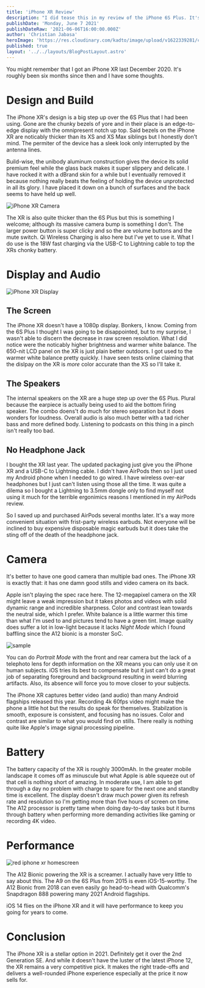 ```yaml
---
title: 'iPhone XR Review'
description: "I did tease this in my review of the iPhone 6S Plus. It's roughly been six months since then and I have some thoughts."
publishDate: 'Monday, June 7 2021'
publishDateRaw: '2021-06-06T16:00:00.000Z'
author: 'Christian Jabasa'
heroImage: 'https://res.cloudinary.com/kadto/image/upload/v1622339281/cljabasa/blog/iphone-xr-review/quinton-coetzee-bZROblPGA60-unsplash.jpg'
published: true
layout: '../../layouts/BlogPostLayout.astro'
---
```


You might remember that I got an iPhone XR last December 2020. It's roughly been six months since then and I have some thoughts.

# Design and Build

The iPhone XR's design is a big step up over the 6S Plus that I had been using. Gone are the chunky bezels of yore and in their place is an edge-to-edge display with the omnipresent notch up top. Said bezels on the iPhone XR are noticably thicker than its XS and XS Max siblings but I honestly don't mind. The permiter of the device has a sleek look only interrupted by the antenna lines.

Build-wise, the unibody aluminum construction gives the device its solid premium feel while the glass back makes it super slippery and delicate. I have rocked it with a dBrand skin for a while but I eventually removed it because nothing really beats the feeling of holding the device unprotected in all its glory. I have placed it down on a bunch of surfaces and the back seems to have held up well.

![iPhone XR Camera](https://res.cloudinary.com/kadto/image/upload/v1622339280/cljabasa/blog/iphone-xr-review/akshar-dave-j3xhOo896g0-unsplash.jpg 'iPhone XR Camera')

The XR is also quite thicker than the 6S Plus but this is something I welcome; although its massive camera bump is something I don't. The larger power button is super clicky and so the are volume buttons and the mute switch. Qi Wireless Charging is also here but I've yet to use it. What I do use is the 18W fast charging via the USB-C to Lightning cable to top the XRs chonky battery.

# Display and Audio

![iPhone XR Display](https://res.cloudinary.com/kadto/image/upload/v1622339470/cljabasa/blog/iphone-xr-review/nubelson-fernandes-iqxAMCdfKz0-unsplash.jpg 'iPhone XR Display')

## The Screen

The iPhone XR doesn't have a 1080p display. Bonkers, I know. Coming from the 6S Plus I thought I was going to be disappointed, but to my surprise, I wasn't able to discern the decrease in raw screen resolution. What I did notice were the noticably higher brightness and warmer white balance. The 650-nit LCD panel on the XR is just plain better outdoors. I got used to the warmer white balance pretty quickly. I have seen tests online claiming that the dislpay on the XR is _more_ color accurate than the XS so I'll take it.

## The Speakers

The internal speakers on the XR are a huge step up over the 6S Plus. Plural because the earpiece is actually being used to aid the bottom firing speaker. The combo doens't do much for stereo separation but it does wonders for loudness. Overall audio is also much better with a tad richer bass and more defined body. Listening to podcasts on this thing in a pinch isn't really too bad.

## No Headphone Jack

I bought the XR last year. The updated packaging just give you the iPhone XR and a USB-C to Lightning cable. I didn't have AirPods then so I just used my Android phone when I needed to go wired. I have wireless over-ear headphones but I just can't listen using those all the time. It was quite a dilema so I bought a Lightning to 3.5mm dongle only to find myself not using it much for the terrible ergonimics reasons I mentioned in my AirPods review.

So I saved up and purchased AirPods several months later. It's a way more convenient situation with frist-party wireless earbuds. Not everyone will be inclined to buy expensive disposable magic earbuds but it does take the sting off of the death of the headphone jack.

# Camera

It's better to have one good camera than multiple bad ones. The iPhone XR is exactly that: it has one damn good stills and video camera on its back. 

Apple isn't playing the spec race here. The 12-megapixel camera on the XR might leave a weak impression but it takes photos and videos with solid dynamic range and incredible sharpness. Color and contrast lean towards the neutral side, which I prefer. White balance is a little warmer this time than what I'm used to and pictures tend to have a green tint. Image quality does suffer a lot in low-light because it lacks _Night Mode_ which I found baffling since the A12 bionic is a monster SoC.

![sample](https://res.cloudinary.com/kadto/image/upload/v1623332290/cljabasa/blog/iphone-xr-review/IMG_0683.jpg 'smaple')

You can do _Portrait Mode_ with the front and rear camera but the lack of a telephoto lens for depth information on the XR means you can only use it on human subjects. iOS tries its best to compensate but it just can't do a great job of separating foreground and background resulting in weird blurring artifacts. Also, its absence will force you to move closer to your subjects.

The iPhone XR captures better video (and audio) than many Android flagships released this year. Recording 4k 60fps video might make the phone a little hot but the results do speak for themselves. Stabilzation is smooth, exposure is consistent, and focusing has no issues. Color and contrast are similar to what you would find on stills. There really is nothing quite like Apple's image signal processing pipeline.

# Battery

The battery capacity of the XR is roughly 3000mAh. In the greater mobile landscape it comes off as minuscule but what Apple is able squeeze out of that cell is nothing short of amazing. In moderate use, I am able to get through a day no problem with charge to spare for the next one and standby time is excellent. The display doesn't draw much power given its refresh rate and resolution so I'm getting more than five hours of screen on time. The A12 processor is pretty tame when doing day-to-day tasks but it burns through  battery when performing more demanding activities like gaming or recording 4K video.

# Performance

![red iphone xr homescreen](https://res.cloudinary.com/kadto/image/upload/v1623331006/cljabasa/blog/iphone-xr-review/sara-kurfess-B4ndBW2R_Q8-unsplash.jpg 'red iphone xr homescreen')

The A12 Bionic powering the XR is a screamer. I actually have very little to say about this. The A9 on the 6S Plus from 2015 is even iOS-15-worthy. The A12 Bionic from 2018 can even easily go head-to-head with Qualcomm's Snapdragon 888 powering many 2021 Android flagships.

iOS 14 flies on the iPhone XR and it will have performance to keep you going for years to come.

# Conclusion

The iPhone XR is a stellar option in 2021. Definitely get it over the 2nd Generation SE. And while it doesn't have the luster of the latest iPhone 12, the XR remains a very competitive pick. It makes the right trade-offs and delivers a well-rounded iPhone experience especially at the price it now sells for.

